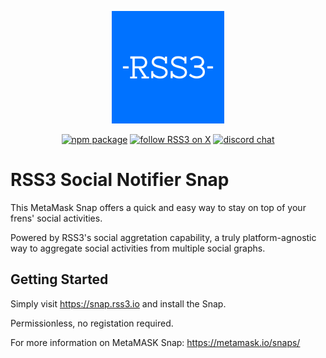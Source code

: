<!-- markdownlint-disable -->
<p align="center">
  <a href="https://rss3.io" target="_blank" rel="noopener noreferrer">
    <img width="180" src="images/RSS3.svg" alt="RSS3 logo">
  </a>
</p>
<p align="center">
  <a href="https://npmjs.com/package/@rss3/social-notifier-snap"><img src="https://img.shields.io/npm/v/%40rss3%2Fsocial-notifier-snap?style=flat&logo=npm&color=%230072ff" alt="npm package"></a>
  <a href="https://twitter.com/intent/follow?screen_name=rss3_"><img src="https://img.shields.io/twitter/follow/rss3_?color=%230072ff" alt="follow RSS3 on X"></a>
  <a href="https://discord.gg/vfhpMjdbGU"><img src="https://img.shields.io/badge/chat-discord-blue?style=flat&logo=discord&color=%230072ff" alt="discord chat"></a>
</p>
<!-- markdownlint-enable -->

# RSS3 Social Notifier Snap

This MetaMask Snap offers a quick and easy way to stay on top of your frens' social activities.

Powered by RSS3's social aggretation capability, a truly platform-agnostic way to aggregate social activities from multiple social graphs.

## Getting Started

Simply visit <https://snap.rss3.io> and install the Snap.

Permissionless, no registation required.

For more information on MetaMASK Snap: <https://metamask.io/snaps/>
